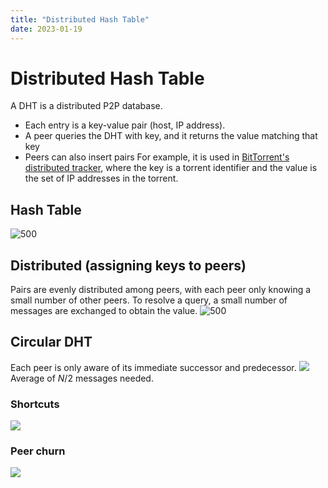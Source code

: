 ```yaml
---
title: "Distributed Hash Table"
date: 2023-01-19
---
```

# Distributed Hash Table
A DHT is a distributed P2P database. 
- Each entry is a key-value pair (host, IP address).
- A peer queries the DHT with key, and it returns the value matching that key
- Peers can also insert pairs
For example, it is used in [BitTorrent's distributed tracker](Notes/BitTorrent.md), where the key is a torrent identifier and the value is the set of IP addresses in the torrent.
## Hash Table
![500](https://i.imgur.com/nQtZPyc.png)
## Distributed (assigning keys to peers)
Pairs are evenly distributed among peers, with each peer only knowing a small number of other peers. To resolve a query, a small number of messages are exchanged to obtain the value.
![500](https://i.imgur.com/CZvwsKq.png)
## Circular DHT
Each peer is only aware of its immediate successor and predecessor.
![](https://i.imgur.com/9ayZnUh.png)
Average of $N/2$ messages needed.
### Shortcuts
![](https://i.imgur.com/wXqTBNe.png)
### Peer churn
![](https://i.imgur.com/V1nQ9SS.png)
